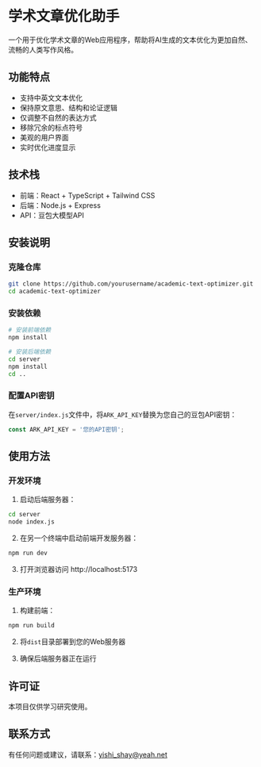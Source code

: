 # 学术文章优化助手

一个用于优化学术文章的Web应用程序，帮助将AI生成的文本优化为更加自然、流畅的人类写作风格。

## 功能特点

- 支持中英文文本优化
- 保持原文意思、结构和论证逻辑
- 仅调整不自然的表达方式
- 移除冗余的标点符号
- 美观的用户界面
- 实时优化进度显示

## 技术栈

- 前端：React + TypeScript + Tailwind CSS
- 后端：Node.js + Express
- API：豆包大模型API

## 安装说明

### 克隆仓库

```bash
git clone https://github.com/yourusername/academic-text-optimizer.git
cd academic-text-optimizer
```

### 安装依赖

```bash
# 安装前端依赖
npm install

# 安装后端依赖
cd server
npm install
cd ..
```

### 配置API密钥

在`server/index.js`文件中，将`ARK_API_KEY`替换为您自己的豆包API密钥：

```javascript
const ARK_API_KEY = '您的API密钥';
```

## 使用方法

### 开发环境

1. 启动后端服务器：

```bash
cd server
node index.js
```

2. 在另一个终端中启动前端开发服务器：

```bash
npm run dev
```

3. 打开浏览器访问 http://localhost:5173

### 生产环境

1. 构建前端：

```bash
npm run build
```

2. 将`dist`目录部署到您的Web服务器

3. 确保后端服务器正在运行

## 许可证

本项目仅供学习研究使用。

## 联系方式

有任何问题或建议，请联系：yishi_shay@yeah.net 